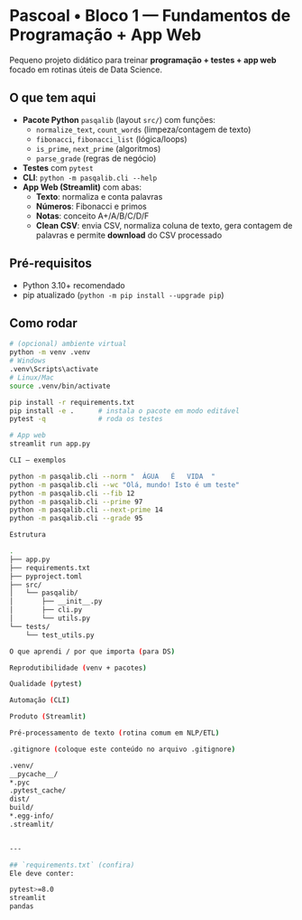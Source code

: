 # Pascoal • Bloco 1 — Fundamentos de Programação + App Web

Pequeno projeto didático para treinar **programação + testes + app web** focado em rotinas úteis de Data Science.

## O que tem aqui
- **Pacote Python** `pasqalib` (layout `src/`) com funções:
  - `normalize_text`, `count_words` (limpeza/contagem de texto)
  - `fibonacci`, `fibonacci_list` (lógica/loops)
  - `is_prime`, `next_prime` (algoritmos)
  - `parse_grade` (regras de negócio)
- **Testes** com `pytest`
- **CLI**: `python -m pasqalib.cli --help`
- **App Web (Streamlit)** com abas:
  - **Texto**: normaliza e conta palavras
  - **Números**: Fibonacci e primos
  - **Notas**: conceito A+/A/B/C/D/F
  - **Clean CSV**: envia CSV, normaliza coluna de texto, gera contagem de palavras e permite **download** do CSV processado

## Pré-requisitos
- Python 3.10+ recomendado
- pip atualizado (`python -m pip install --upgrade pip`)

## Como rodar
```bash
# (opcional) ambiente virtual
python -m venv .venv
# Windows
.venv\Scripts\activate
# Linux/Mac
source .venv/bin/activate

pip install -r requirements.txt
pip install -e .      # instala o pacote em modo editável
pytest -q             # roda os testes

# App web
streamlit run app.py

CLI — exemplos

python -m pasqalib.cli --norm "  ÁGUA   É   VIDA  "
python -m pasqalib.cli --wc "Olá, mundo! Isto é um teste"
python -m pasqalib.cli --fib 12
python -m pasqalib.cli --prime 97
python -m pasqalib.cli --next-prime 14
python -m pasqalib.cli --grade 95

Estrutura

.
├── app.py
├── requirements.txt
├── pyproject.toml
├── src/
│   └── pasqalib/
│       ├── __init__.py
│       ├── cli.py
│       └── utils.py
└── tests/
    └── test_utils.py

O que aprendi / por que importa (para DS)

Reprodutibilidade (venv + pacotes)

Qualidade (pytest)

Automação (CLI)

Produto (Streamlit)

Pré-processamento de texto (rotina comum em NLP/ETL)

.gitignore (coloque este conteúdo no arquivo .gitignore)

.venv/
__pycache__/
*.pyc
.pytest_cache/
dist/
build/
*.egg-info/
.streamlit/


---

## `requirements.txt` (confira)
Ele deve conter:

pytest>=8.0
streamlit
pandas
